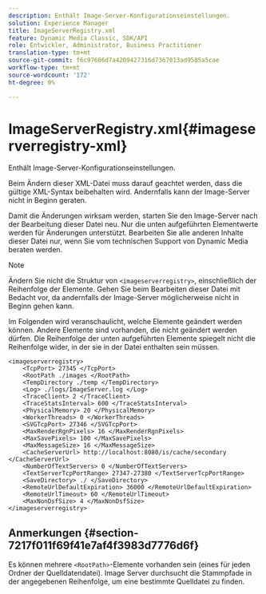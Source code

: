 ```yaml
---
description: Enthält Image-Server-Konfigurationseinstellungen.
solution: Experience Manager
title: ImageServerRegistry.xml
feature: Dynamic Media Classic, SDK/API
role: Entwickler, Administrator, Business Practitioner
translation-type: tm+mt
source-git-commit: f6c97606d7a4209427316d7367013ad9585a5cae
workflow-type: tm+mt
source-wordcount: '172'
ht-degree: 0%

---
```



# ImageServerRegistry.xml{#imageserverregistry-xml}

Enthält Image-Server-Konfigurationseinstellungen.

Beim Ändern dieser XML-Datei muss darauf geachtet werden, dass die gültige XML-Syntax beibehalten wird. Andernfalls kann der Image-Server nicht in Beginn geraten.

Damit die Änderungen wirksam werden, starten Sie den Image-Server nach der Bearbeitung dieser Datei neu. Nur die unten aufgeführten Elementwerte werden für Änderungen unterstützt. Bearbeiten Sie alle anderen Inhalte dieser Datei nur, wenn Sie vom technischen Support von Dynamic Media beraten werden.

>[!NOTE]
>
>Ändern Sie nicht die Struktur von `<imageserverregistry>`, einschließlich der Reihenfolge der Elemente. Gehen Sie beim Bearbeiten dieser Datei mit Bedacht vor, da andernfalls der Image-Server möglicherweise nicht in Beginn gehen kann.

Im Folgenden wird veranschaulicht, welche Elemente geändert werden können. Andere Elemente sind vorhanden, die nicht geändert werden dürfen. Die Reihenfolge der unten aufgeführten Elemente spiegelt nicht die Reihenfolge wider, in der sie in der Datei enthalten sein müssen.

```
<imageserverregistry>
    <TcpPort> 27345 </TcpPort>    
    <RootPath ./images </RootPath>
    <TempDirectory ./temp </TempDirectory>
    <Log> ./logs/ImageServer.log </Log>
    <TraceClient> 2 </TraceClient>
    <TraceStatsInterval> 600 </TraceStatsInterval>
    <PhysicalMemory> 20 </PhysicalMemory>
    <WorkerThreads> 0 </WorkerThreads>
    <SVGTcpPort> 27346 </SVGTcpPort>
    <MaxRenderRgnPixels> 16 </MaxRenderRgnPixels>
    <MaxSavePixels> 100 </MaxSavePixels>
    <MaxMessageSize> 16 </MaxMessageSize>
    <CacheServerUrl> http://localhost:8080/is/cache/secondary </CacheServerUrl>
    <NumberOfTextServers> 0 </NumberOfTextServers>
    <TextServerTcpPortRange> 27347-27380 </TextServerTcpPortRange>
    <SaveDirectory> ./ </SaveDirectory>
    <RemoteUrlDefaultExpiration> 36000 </RemoteUrlDefaultExpiration>
    <RemoteUrlTimeout> 60 </RemoteUrlTimeout>
    <MaxNonDsfSize> 4 </MaxNonDsfSize>
</imageserverregistry>
```

## Anmerkungen {#section-7217f011f69f41e7af4f3983d7776d6f}

Es können mehrere `<RootPath>`-Elemente vorhanden sein (eines für jeden Ordner der Quelldatendatei). Image Server durchsucht die Stammpfade in der angegebenen Reihenfolge, um eine bestimmte Quelldatei zu finden.
